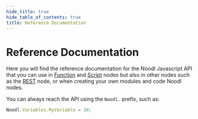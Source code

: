 ```yaml
---
hide_title: true
hide_table_of_contents: true
title: Reference Documentation
---
```


# Reference Documentation

Here you will find the reference documentation for the Noodl Javascript API that you can use in [Function](/nodes/javascript/function) and [Script](/nodes/javascript/script) nodes but also in other nodes such as the [REST](/nodes/data/rest) node, or when creating your own modules and code Noodl nodes.

You can always reach the API using the `Noodl.` prefix, such as:

```javascript
Noodl.Variables.MyVariable = 10;
```
